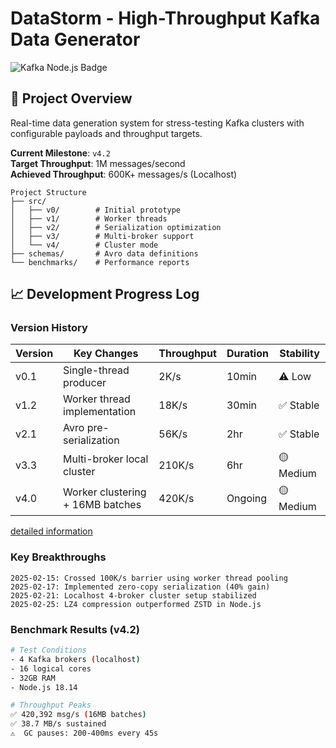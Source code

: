 # DataStorm - High-Throughput Kafka Data Generator

![Kafka Node.js Badge](https://img.shields.io/badge/Stack-Apache_Kafka%20%2B%20Node.js-green)

## 📌 Project Overview
Real-time data generation system for stress-testing Kafka clusters with configurable payloads and throughput targets.

**Current Milestone**: `v4.2`  
**Target Throughput**: 1M messages/second  
**Achieved Throughput**: 600K+ messages/s (Localhost)

```text
Project Structure
├── src/
│   ├── v0/        # Initial prototype
│   ├── v1/        # Worker threads
│   ├── v2/        # Serialization optimization 
│   ├── v3/        # Multi-broker support
│   └── v4/        # Cluster mode
├── schemas/       # Avro data definitions
└── benchmarks/    # Performance reports
```

## 📈 Development Progress Log

### Version History

| Version | Key Changes                                   | Throughput | Duration  | Stability |
|---------|-----------------------------------------------|------------|-----------|-----------|
| v0.1    | Single-thread producer                        | 2K/s       | 10min     | ⚠️ Low    |
| v1.2    | Worker thread implementation                  | 18K/s      | 30min     | ✅ Stable |
| v2.1    | Avro pre-serialization                        | 56K/s      | 2hr       | ✅ Stable |
| v3.3    | Multi-broker local cluster                    | 210K/s     | 6hr       | 🟡 Medium |
| v4.0    | Worker clustering + 16MB batches              | 420K/s     | Ongoing   | 🟡 Medium |

[detailed information](./changelog.md)
### Key Breakthroughs
```text
2025-02-15: Crossed 100K/s barrier using worker thread pooling
2025-02-17: Implemented zero-copy serialization (40% gain)
2025-02-21: Localhost 4-broker cluster setup stabilized
2025-02-25: LZ4 compression outperformed ZSTD in Node.js
```

### Benchmark Results (v4.2)
```bash
# Test Conditions
- 4 Kafka brokers (localhost)
- 16 logical cores
- 32GB RAM
- Node.js 18.14

# Throughput Peaks
✅ 420,392 msg/s (16MB batches)
✅ 38.7 MB/s sustained
⚠️  GC pauses: 200-400ms every 45s
```

